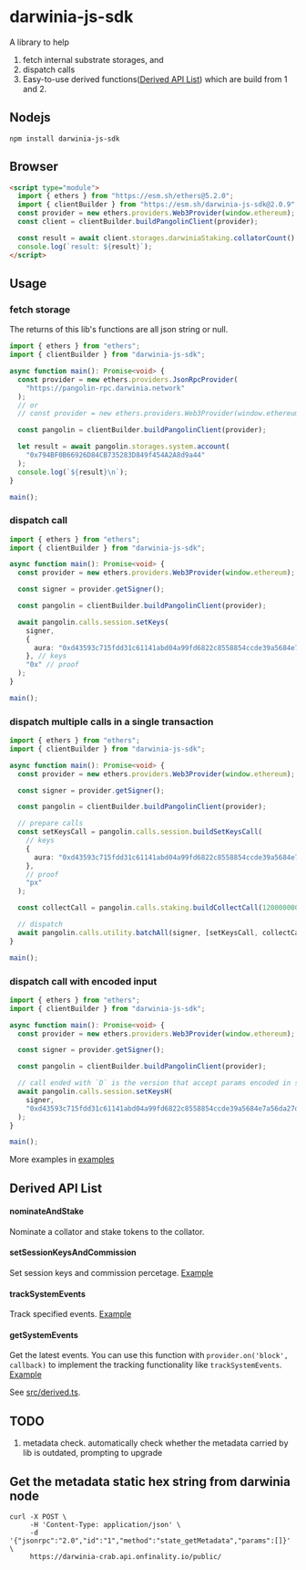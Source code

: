 # darwinia-js-sdk

A library to help

1. fetch internal substrate storages, and
2. dispatch calls
3. Easy-to-use derived functions([Derived API List](#derived-api-list)) which are build from 1 and 2.

## Nodejs

```shell
npm install darwinia-js-sdk
```

## Browser

```html
<script type="module">
  import { ethers } from "https://esm.sh/ethers@5.2.0";
  import { clientBuilder } from "https://esm.sh/darwinia-js-sdk@2.0.9";
  const provider = new ethers.providers.Web3Provider(window.ethereum);
  const client = clientBuilder.buildPangolinClient(provider);

  const result = await client.storages.darwiniaStaking.collatorCount();
  console.log(`result: ${result}`);
</script>
```

## Usage

### fetch storage

The returns of this lib's functions are all json string or null.

```typescript
import { ethers } from "ethers";
import { clientBuilder } from "darwinia-js-sdk";

async function main(): Promise<void> {
  const provider = new ethers.providers.JsonRpcProvider(
    "https://pangolin-rpc.darwinia.network"
  );
  // or
  // const provider = new ethers.providers.Web3Provider(window.ethereum);

  const pangolin = clientBuilder.buildPangolinClient(provider);

  let result = await pangolin.storages.system.account(
    "0x794BF0B66926D84CB735283D849f454A2A8d9a44"
  );
  console.log(`${result}\n`);
}

main();
```

### dispatch call

```typescript
import { ethers } from "ethers";
import { clientBuilder } from "darwinia-js-sdk";

async function main(): Promise<void> {
  const provider = new ethers.providers.Web3Provider(window.ethereum);

  const signer = provider.getSigner();

  const pangolin = clientBuilder.buildPangolinClient(provider);

  await pangolin.calls.session.setKeys(
    signer,
    {
      aura: "0xd43593c715fdd31c61141abd04a99fd6822c8558854ccde39a5684e7a56da27d",
    }, // keys
    "0x" // proof
  );
}

main();
```

### dispatch multiple calls in a single transaction

```typescript
import { ethers } from "ethers";
import { clientBuilder } from "darwinia-js-sdk";

async function main(): Promise<void> {
  const provider = new ethers.providers.Web3Provider(window.ethereum);

  const signer = provider.getSigner();

  const pangolin = clientBuilder.buildPangolinClient(provider);

  // prepare calls
  const setKeysCall = pangolin.calls.session.buildSetKeysCall(
    // keys
    {
      aura: "0xd43593c715fdd31c61141abd04a99fd6822c8558854ccde39a5684e7a56da27d",
    },
    // proof
    "px"
  );

  const collectCall = pangolin.calls.staking.buildCollectCall(120000000);

  // dispatch
  await pangolin.calls.utility.batchAll(signer, [setKeysCall, collectCall]);
}

main();
```

### dispatch call with encoded input

```typescript
import { ethers } from "ethers";
import { clientBuilder } from "darwinia-js-sdk";

async function main(): Promise<void> {
  const provider = new ethers.providers.Web3Provider(window.ethereum);

  const signer = provider.getSigner();

  const pangolin = clientBuilder.buildPangolinClient(provider);

  // call ended with `D` is the version that accept params encoded in scale codec
  await pangolin.calls.session.setKeysH(
    signer,
    "0xd43593c715fdd31c61141abd04a99fd6822c8558854ccde39a5684e7a56da27d00" // encoded (keys, proof)
  );
}

main();
```

More examples in [examples](https://github.com/darwinia-network/darwinia-js-sdk/tree/main/examples)

## Derived API List

#### nominateAndStake

Nominate a collator and stake tokens to the collator.

#### setSessionKeysAndCommission

Set session keys and commission percetage. [Example](https://github.com/darwinia-network/darwinia-js-sdk/tree/main/examples/derived_set_session_keys_and_commission.ts)

#### trackSystemEvents

Track specified events. [Example](https://github.com/darwinia-network/darwinia-js-sdk/tree/main/examples/derived_track_system_events.ts)

#### getSystemEvents

Get the latest events. You can use this function with `provider.on('block', callback)` to implement the tracking functionality like `trackSystemEvents`. [Example](https://github.com/darwinia-network/darwinia-js-sdk/tree/main/examples/derived_get_system_events.ts)

See [src/derived.ts](https://github.com/darwinia-network/darwinia-js-sdk/tree/main/src/derived.ts).

## TODO

1. metadata check. automatically check whether the metadata carried by lib is outdated, prompting to upgrade

## Get the metadata static hex string from darwinia node

```shell
curl -X POST \
     -H 'Content-Type: application/json' \
     -d '{"jsonrpc":"2.0","id":"1","method":"state_getMetadata","params":[]}' \
     https://darwinia-crab.api.onfinality.io/public/
```
